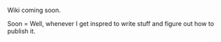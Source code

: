 Wiki coming soon.

Soon = Well, whenever I get inspred to write stuff and figure out how to publish it.
